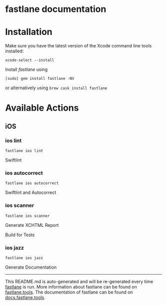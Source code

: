 fastlane documentation
================
# Installation

Make sure you have the latest version of the Xcode command line tools installed:

```
xcode-select --install
```

Install _fastlane_ using
```
[sudo] gem install fastlane -NV
```
or alternatively using `brew cask install fastlane`

# Available Actions
## iOS
### ios lint
```
fastlane ios lint
```
Swiftlint
### ios autocorrect
```
fastlane ios autocorrect
```
Swiftlint and Autocorrect
### ios scanner
```
fastlane ios scanner
```
Generate XCHTML Report

Build for Tests
### ios jazz
```
fastlane ios jazz
```
Generate Documentation

----

This README.md is auto-generated and will be re-generated every time [fastlane](https://fastlane.tools) is run.
More information about fastlane can be found on [fastlane.tools](https://fastlane.tools).
The documentation of fastlane can be found on [docs.fastlane.tools](https://docs.fastlane.tools).
